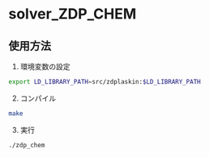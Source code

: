 # solver_ZDP_CHEM
## 使用方法
1. 環境変数の設定
```bash
export LD_LIBRARY_PATH=src/zdplaskin:$LD_LIBRARY_PATH
```
2. コンパイル
```bash
make
```
3. 実行
```bash
./zdp_chem
```
